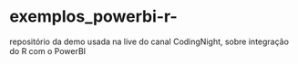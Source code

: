 # exemplos_powerbi-r-
repositório da demo usada na live do canal CodingNight, sobre integração do R com o PowerBI
